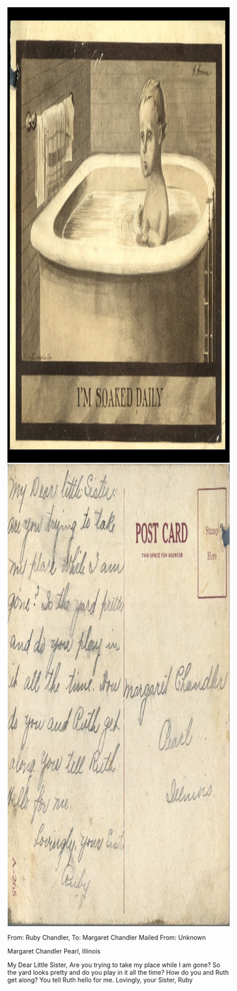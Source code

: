 <html><body><a href="/wp-content/uploads/2014/06/postcard-2014-20140605_11313943_0486.jpg"><img class="alignnone size-full wp-image-1123" src="/wp-content/uploads/2014/06/postcard-2014-20140605_11313943_0486.jpg" alt="postcard-2014-20140605_11313943_0486" width="1553" height="1031"></a> <a href="/wp-content/uploads/2014/06/postcard-2014-20140605_11324315_0489.jpg"><img class="alignnone size-full wp-image-1124" src="/wp-content/uploads/2014/06/postcard-2014-20140605_11324315_0489.jpg" alt="postcard-2014-20140605_11324315_0489" width="1537" height="1046"></a>

From: Ruby Chandler, To: Margaret Chandler
Mailed From: Unknown

Margaret Chandler
Pearl, Illinois

My Dear Little Sister,
Are you trying to take my place while I am gone? So the yard looks pretty and do you play in it all the time? How do you and Ruth get along? You tell Ruth hello for me.
Lovingly, your Sister,
Ruby</body></html>